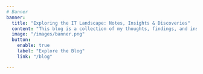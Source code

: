 ```yaml
---
# Banner
banner:
  title: "Exploring the IT Landscape: Notes, Insights & Discoveries"
  content: "This blog is a collection of my thoughts, findings, and insights on various IT topics—ranging from software development and cloud computing to cybersecurity and emerging technologies. Whether you're a fellow tech enthusiast or just curious about the latest trends, you'll find something interesting here."
  image: "/images/banner.png"
  button:
    enable: true
    label: "Explore the Blog"
    link: "/blog"

---
```


